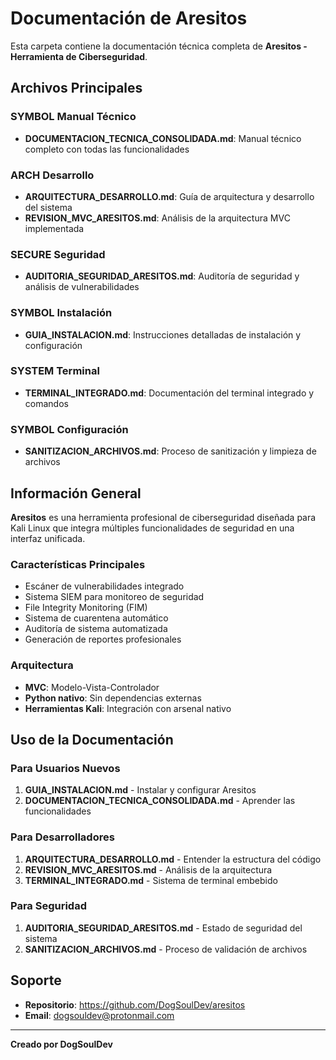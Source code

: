 # Documentación de Aresitos

Esta carpeta contiene la documentación técnica completa de **Aresitos - Herramienta de Ciberseguridad**.

## Archivos Principales

### SYMBOL Manual Técnico
- **DOCUMENTACION_TECNICA_CONSOLIDADA.md**: Manual técnico completo con todas las funcionalidades

### ARCH Desarrollo  
- **ARQUITECTURA_DESARROLLO.md**: Guía de arquitectura y desarrollo del sistema
- **REVISION_MVC_ARESITOS.md**: Análisis de la arquitectura MVC implementada

### SECURE Seguridad
- **AUDITORIA_SEGURIDAD_ARESITOS.md**: Auditoría de seguridad y análisis de vulnerabilidades

### SYMBOL Instalación
- **GUIA_INSTALACION.md**: Instrucciones detalladas de instalación y configuración

### SYSTEM Terminal
- **TERMINAL_INTEGRADO.md**: Documentación del terminal integrado y comandos

### SYMBOL Configuración
- **SANITIZACION_ARCHIVOS.md**: Proceso de sanitización y limpieza de archivos

## Información General

**Aresitos** es una herramienta profesional de ciberseguridad diseñada para Kali Linux que integra múltiples funcionalidades de seguridad en una interfaz unificada.

### Características Principales
- Escáner de vulnerabilidades integrado
- Sistema SIEM para monitoreo de seguridad  
- File Integrity Monitoring (FIM)
- Sistema de cuarentena automático
- Auditoría de sistema automatizada
- Generación de reportes profesionales

### Arquitectura
- **MVC**: Modelo-Vista-Controlador
- **Python nativo**: Sin dependencias externas
- **Herramientas Kali**: Integración con arsenal nativo

## Uso de la Documentación

### Para Usuarios Nuevos
1. **GUIA_INSTALACION.md** - Instalar y configurar Aresitos
2. **DOCUMENTACION_TECNICA_CONSOLIDADA.md** - Aprender las funcionalidades

### Para Desarrolladores
1. **ARQUITECTURA_DESARROLLO.md** - Entender la estructura del código
2. **REVISION_MVC_ARESITOS.md** - Análisis de la arquitectura
3. **TERMINAL_INTEGRADO.md** - Sistema de terminal embebido

### Para Seguridad
1. **AUDITORIA_SEGURIDAD_ARESITOS.md** - Estado de seguridad del sistema
2. **SANITIZACION_ARCHIVOS.md** - Proceso de validación de archivos

## Soporte

- **Repositorio**: https://github.com/DogSoulDev/aresitos
- **Email**: dogsouldev@protonmail.com

---

**Creado por DogSoulDev**
